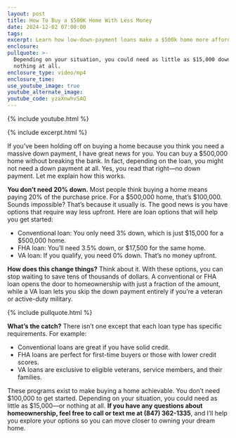 ```yaml
---
layout: post
title: How To Buy a $500K Home With Less Money
date: 2024-12-02 07:00:00
tags:
excerpt: Learn how low-down-payment loans make a $500k home more affordable.
enclosure:
pullquote: >-
  Depending on your situation, you could need as little as $15,000 down—or
  nothing at all.
enclosure_type: video/mp4
enclosure_time:
use_youtube_image: true
youtube_alternate_image:
youtube_code: yzaXnwhvSAQ
---
```

{% include youtube.html %}

{% include excerpt.html %}

If you’ve been holding off on buying a home because you think you need a massive down payment, I have great news for you. You can buy a $500,000 home without breaking the bank. In fact, depending on the loan, you might not need a down payment at all. Yes, you read that right—no down payment. Let me explain how this works.

**You don’t need 20% down.** Most people think buying a home means paying 20% of the purchase price. For a $500,000 home, that’s $100,000. Sounds impossible? That’s because it usually is. The good news is you have options that require way less upfront. Here are loan options that will help you get started:

* Conventional loan: You only need 3% down, which is just $15,000 for a $500,000 home.
* FHA loan: You’ll need 3.5% down, or $17,500 for the same home.
* VA loan: If you qualify, you need 0% down. That’s no money upfront.

**How does this change things?** Think about it. With these options, you can stop waiting to save tens of thousands of dollars. A conventional or FHA loan opens the door to homeownership with just a fraction of the amount, while a VA loan lets you skip the down payment entirely if you’re a veteran or active-duty military.

{% include pullquote.html %}

**What’s the catch?** There isn’t one except that each loan type has specific requirements. For example:

* Conventional loans are great if you have solid credit.
* FHA loans are perfect for first-time buyers or those with lower credit scores.
* VA loans are exclusive to eligible veterans, service members, and their families.

These programs exist to make buying a home achievable. You don’t need $100,000 to get started. Depending on your situation, you could need as little as $15,000—or nothing at all. **If you have any questions about homeownership, feel free to call or text me at (847) 362-1335**, and I’ll help you explore your options so you can move closer to owning your dream home.

&nbsp;